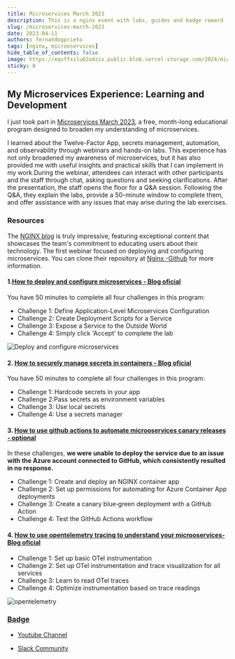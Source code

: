 ```yaml
---
title: Microservices March 2023
description: This is a nginx event with labs, guides and badge reward
slug: /microservices-march-2023
date: 2023-04-11
authors: fernandogprieto
tags: [nginx, microoservices]
hide_table_of_contents: false
image: https://eqxffxilu02odziv.public.blob.vercel-storage.com/2024/microservices-march-2023.png
sticky: 8
---
```


## My Microservices Experience: Learning and Development

I just took part in [Microservices March 2023](https://www.f5.com/company/blog/nginx/nginx-tutorial-deploy-configure-microservices), a free, month-long educational program designed to broaden
my understanding of microservices.

<!-- truncate -->

I learned about the Twelve-Factor App, secrets management, automation,
and observability through webinars and hands-on labs. This experience has not only broadened my awareness
of microservices, but it has also provided me with useful insights and practical skills that I can implement
in my work.During the webinar, attendees can interact with other participants and the staff through chat,
asking questions and seeking clarifications. After the presentation, the staff opens the floor for a Q&A session.
Following the Q&A, they explain the labs, provide a 50-minute window to complete them, and offer assistance with any issues that may arise during the lab exercises.

### Resources

The [NGINX blog](https://www.nginx.com/blog/) is truly impressive, featuring exceptional content that showcases the team's commitment to educating users about their technology. The first webinar focused on deploying and configuring microservices. You can clone their repository at  [Nginx -Github](https://github.com/microservices-march/platform) for more information.

#### 1.[How to deploy and configure microservices - Blog oficial](https://www.nginx.com/blog/nginx-tutorial-deploy-configure-microservices/)

You have 50 minutes to complete all four challenges in this program:

- Challenge 1: Define Application-Level Microservices Configuration
- Challenge 2: Create Deployment Scripts for a Service
- Challenge 3: Expose a Service to the Outside World
- Challenge 4: Simply click 'Accept' to complete the lab

![Deploy and configure microservices](https://gitlab.com/fernandogprieto/fgp-website/-/raw/main/static/img/blog/tutorial-deploy-configure-microservices_topology.png)

#### 2. [How to securely manage secrets in containers - Blog oficial](https://www.nginx.com/blog/nginx-tutorial-securely-manage-secrets-containers/)

You have 50 minutes to complete all four challenges in this program:

- Challenge 1: Hardcode secrets in your app
- Challenge 2:Pass secrets as environment variables
- Challenge 3: Use local secrets
- Challenge 4: Use a secrets manager

#### 3. [How to use github actions to automate microoservices canary releases - optional](https://www.nginx.com/blog/nginx-tutorial-github-actions-automate-microservices-canary-deployments/)

In these challenges, **we were unable to deploy the service due to an issue with the Azure account connected to GitHub, which consistently resulted in no response.**

- Challenge 1: Create and deploy an NGINX container app
- Challenge 2: Set up permissions for automating for Azure Container App deployments
- Challenge 3: Create a canary blue‑green deployment with a GitHub Action
- Challenge 4: Test the GitHub Actions workflow

#### 4. [How to use opentelemetry tracing to understand your microoservices- Blog oficial](https://www.nginx.com/blog/nginx-tutorial-opentelemetry-tracing-understand-microservices/)

- Challenge 1: Set up basic OTel instrumentation
- Challenge 2: Set up OTel instrumentation and trace visualization for all services
- Challenge 3: Learn to read OTel traces
- Challenge 4: Optimize instrumentation based on trace readings

![opentelemetry](https://gitlab.com/fernandogprieto/fgp-website/-/raw/main/static/img/blog/tutorial-OTel-tracing-microservices_topology.png)

### [Badge](https://www.credly.com/badges/3852a550-9629-45bd-a06c-47880aa1764e/public_url)

- [Youtube Channel](https://www.youtube.com/@nginx_official "Youtube")

- [Slack Community](https://community.nginx.org/joinslack "Slack")
